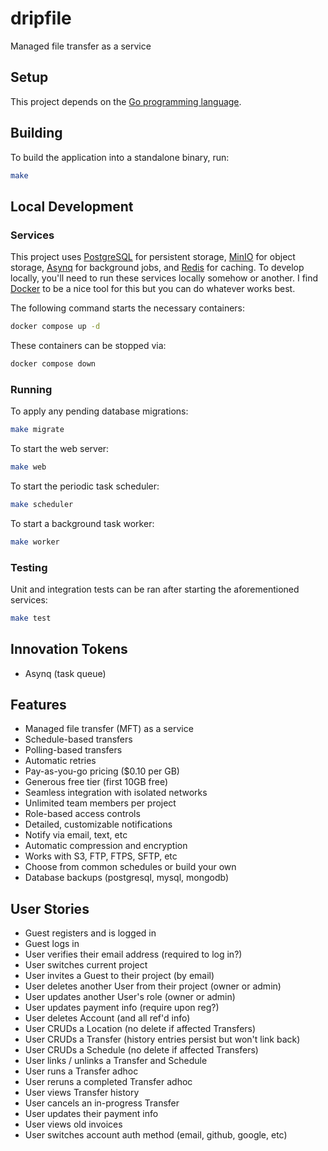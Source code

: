 # dripfile
Managed file transfer as a service

## Setup
This project depends on the [Go programming language](https://golang.org/dl/).

## Building
To build the application into a standalone binary, run:
```bash
make
```

## Local Development
### Services
This project uses [PostgreSQL](https://www.postgresql.org/) for persistent storage, [MinIO](https://min.io/) for object storage, [Asynq](https://github.com/hibiken/asynq) for background jobs, and [Redis](https://redis.io/) for caching.
To develop locally, you'll need to run these services locally somehow or another.
I find [Docker](https://www.docker.com/) to be a nice tool for this but you can do whatever works best.

The following command starts the necessary containers:
```bash
docker compose up -d
```

These containers can be stopped via:
```bash
docker compose down
```

### Running
To apply any pending database migrations:
```bash
make migrate
```

To start the web server:
```bash
make web
```

To start the periodic task scheduler:
```bash
make scheduler
```

To start a background task worker:
```bash
make worker
```

### Testing
Unit and integration tests can be ran after starting the aforementioned services:
```bash
make test
```

## Innovation Tokens
* Asynq (task queue)

## Features
* Managed file transfer (MFT) as a service
* Schedule-based transfers
* Polling-based transfers
* Automatic retries
* Pay-as-you-go pricing ($0.10 per GB)
* Generous free tier (first 10GB free)
* Seamless integration with isolated networks
* Unlimited team members per project
* Role-based access controls
* Detailed, customizable notifications
* Notify via email, text, etc
* Automatic compression and encryption
* Works with S3, FTP, FTPS, SFTP, etc
* Choose from common schedules or build your own
* Database backups (postgresql, mysql, mongodb)

## User Stories
* Guest registers and is logged in
* Guest logs in
* User verifies their email address (required to log in?)
* User switches current project
* User invites a Guest to their project (by email)
* User deletes another User from their project (owner or admin)
* User updates another User's role (owner or admin)
* User updates payment info (require upon reg?)
* User deletes Account (and all ref'd info)
* User CRUDs a Location (no delete if affected Transfers)
* User CRUDs a Transfer (history entries persist but won't link back)
* User CRUDs a Schedule (no delete if affected Transfers)
* User links / unlinks a Transfer and Schedule
* User runs a Transfer adhoc
* User reruns a completed Transfer adhoc
* User views Transfer history
* User cancels an in-progress Transfer
* User updates their payment info
* User views old invoices
* User switches account auth method (email, github, google, etc)
